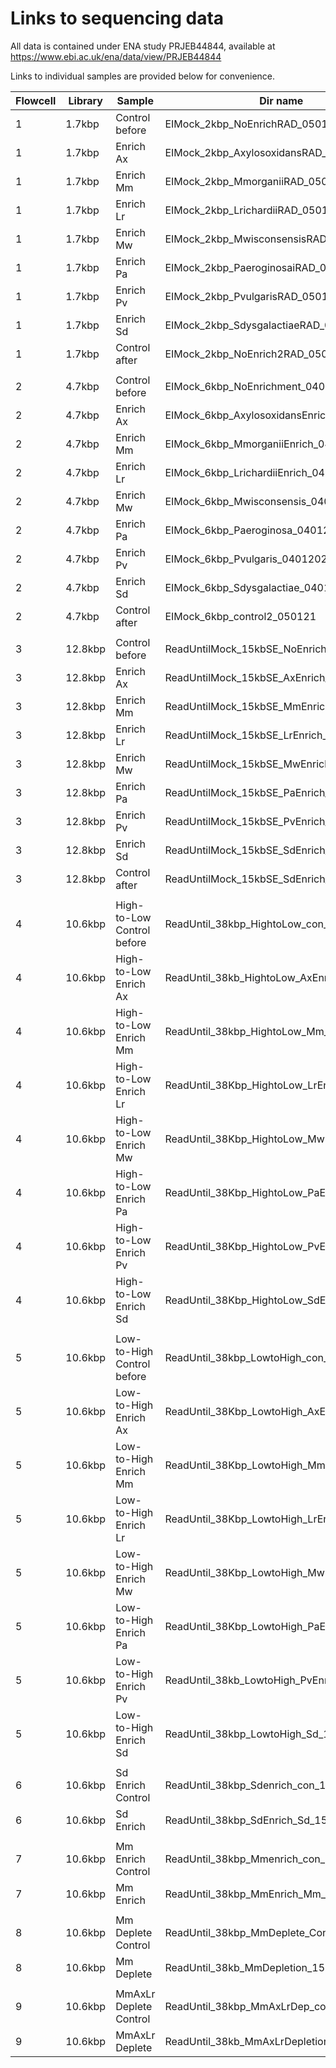 # Links to sequencing data

All data is contained under ENA study PRJEB44844, available at https://www.ebi.ac.uk/ena/data/view/PRJEB44844

Links to individual samples are provided below for convenience.

| **Flowcell** | **Library** | **Sample** | **Dir name** | **ENA link** |
| --- | --- | --- | --- | --- |
| 1 | 1.7kbp | Control before | EIMock_2kbp_NoEnrichRAD_050121 | [ERR5897838](https://www.ebi.ac.uk/ena/data/view/ERR5897838) |
| 1 | 1.7kbp | Enrich Ax | EIMock_2kbp_AxylosoxidansRAD_050121 | [ERR5897839](https://www.ebi.ac.uk/ena/data/view/ERR5897839) |
| 1 | 1.7kbp | Enrich Mm | EIMock_2kbp_MmorganiiRAD_050121 | [ERR5897840](https://www.ebi.ac.uk/ena/data/view/ERR5897840) |
| 1 | 1.7kbp | Enrich Lr | EIMock_2kbp_LrichardiiRAD_050121 | [ERR5898676](https://www.ebi.ac.uk/ena/data/view/ERR5898676) |
| 1 | 1.7kbp | Enrich Mw | EIMock_2kbp_MwisconsensisRAD_050121 | [ERR5898678](https://www.ebi.ac.uk/ena/data/view/ERR5898678) |
| 1 | 1.7kbp | Enrich Pa | EIMock_2kbp_PaeroginosaiRAD_050121 | [ERR5898679](https://www.ebi.ac.uk/ena/data/view/ERR5898679) |
| 1 | 1.7kbp | Enrich Pv | EIMock_2kbp_PvulgarisRAD_050121 | [ERR5898680](https://www.ebi.ac.uk/ena/data/view/ERR5898680) |
| 1 | 1.7kbp | Enrich Sd | EIMock_2kbp_SdysgalactiaeRAD_050121 | [ERR5898682](https://www.ebi.ac.uk/ena/data/view/ERR5898682) |
| 1 | 1.7kbp | Control after | EIMock_2kbp_NoEnrich2RAD_050121 | [ERR5898684](https://www.ebi.ac.uk/ena/data/view/ERR5898684) |
| | | | | |
| 2 | 4.7kbp | Control before | EIMock_6kbp_NoEnrichment_04012021 | [ERR5903399](https://www.ebi.ac.uk/ena/data/view/ERR5903399) |
| 2 | 4.7kbp | Enrich Ax | EIMock_6kbp_AxylosoxidansEnrich_04012021 | [ERR5903404](https://www.ebi.ac.uk/ena/data/view/ERR5903404) |
| 2 | 4.7kbp | Enrich Mm | EIMock_6kbp_MmorganiiEnrich_04012021 | [ERR5903406](https://www.ebi.ac.uk/ena/data/view/ERR5903406) |
| 2 | 4.7kbp | Enrich Lr | EIMock_6kbp_LrichardiiEnrich_04012021 | [ERR5903407](https://www.ebi.ac.uk/ena/data/view/ERR5903407) |
| 2 | 4.7kbp | Enrich Mw | EIMock_6kbp_Mwisconsensis_04012021 | [ERR5903409](https://www.ebi.ac.uk/ena/data/view/ERR5903409) |
| 2 | 4.7kbp | Enrich Pa | EIMock_6kbp_Paeroginosa_04012021 | [ERR5903411](https://www.ebi.ac.uk/ena/data/view/ERR5903411) |
| 2 | 4.7kbp | Enrich Pv | EIMock_6kbp_Pvulgaris_04012021 | [ERR5903414](https://www.ebi.ac.uk/ena/data/view/ERR5903414) |
| 2 | 4.7kbp | Enrich Sd | EIMock_6kbp_Sdysgalactiae_04012021 | [ERR5903415](https://www.ebi.ac.uk/ena/data/view/ERR5903415) |
| 2 | 4.7kbp | Control after | EIMock_6kbp_control2_050121 | [ERR5903417](https://www.ebi.ac.uk/ena/data/view/ERR5903417) |
| | | | | |
| 3 | 12.8kbp | Control before | ReadUntilMock_15kbSE_NoEnrich_08122020 | [ERR5909878](https://www.ebi.ac.uk/ena/data/view/ERR5909878) ||
| 3 | 12.8kbp | Enrich Ax | ReadUntilMock_15kbSE_AxEnrich_08122020 | [ERR5909880](https://www.ebi.ac.uk/ena/data/view/ERR5909880) ||
| 3 | 12.8kbp | Enrich Mm | ReadUntilMock_15kbSE_MmEnrich_08122020 | [ERR5909882](https://www.ebi.ac.uk/ena/data/view/ERR5909882) ||
| 3 | 12.8kbp | Enrich Lr | ReadUntilMock_15kbSE_LrEnrich_08122020 | [ERR5909883](https://www.ebi.ac.uk/ena/data/view/ERR5909883) ||
| 3 | 12.8kbp | Enrich Mw | ReadUntilMock_15kbSE_MwEnrich_08122020 | [ERR5909884](https://www.ebi.ac.uk/ena/data/view/ERR5909884) ||
| 3 | 12.8kbp | Enrich Pa | ReadUntilMock_15kbSE_PaEnrich_08122020 | [ERR5909885](https://www.ebi.ac.uk/ena/data/view/ERR5909885) ||
| 3 | 12.8kbp | Enrich Pv | ReadUntilMock_15kbSE_PvEnrich_08122020 | [ERR5909886](https://www.ebi.ac.uk/ena/data/view/ERR5909886) ||
| 3 | 12.8kbp | Enrich Sd | ReadUntilMock_15kbSE_SdEnrich_08122020 | [ERR5909887](https://www.ebi.ac.uk/ena/data/view/ERR5909887) ||
| 3 | 12.8kbp | Control after | ReadUntilMock_15kbSE_SdEnrich_08122020_2 | [ERR5909888](https://www.ebi.ac.uk/ena/data/view/ERR5909888) ||
| | | | | |
| 4 | 10.6kbp | High-to-Low Control before | ReadUntil_38kbp_HightoLow_con_15042021 | [ERR5914365](https://www.ebi.ac.uk/ena/data/view/ERR5914365) |
| 4 | 10.6kbp | High-to-Low Enrich Ax | ReadUntil_38kb_HightoLow_AxEnr_15042021 | [ERR5914366](https://www.ebi.ac.uk/ena/data/view/ERR5914366) |
| 4 | 10.6kbp | High-to-Low Enrich Mm | ReadUntil_38kbp_HightoLow_Mm_15042021 | [ERR5914368](https://www.ebi.ac.uk/ena/data/view/ERR5914368) |
| 4 | 10.6kbp | High-to-Low Enrich Lr | ReadUntil_38Kbp_HightoLow_LrEnr_15042021 | [ERR5914369](https://www.ebi.ac.uk/ena/data/view/ERR5914369) |
| 4 | 10.6kbp | High-to-Low Enrich Mw | ReadUntil_38Kbp_HightoLow_MwEnr_15042021 | [ERR5914370](https://www.ebi.ac.uk/ena/data/view/ERR5914370) |
| 4 | 10.6kbp | High-to-Low Enrich Pa | ReadUntil_38Kbp_HightoLow_PaEnr_15042021 | [ERR5914372](https://www.ebi.ac.uk/ena/data/view/ERR5914372) |
| 4 | 10.6kbp | High-to-Low Enrich Pv | ReadUntil_38Kbp_HightoLow_PvEnr_15042021 | [ERR5914373](https://www.ebi.ac.uk/ena/data/view/ERR5914373) |
| 4 | 10.6kbp | High-to-Low Enrich Sd | ReadUntil_38Kbp_HightoLow_SdEnr_15042021 | [ERR5914374](https://www.ebi.ac.uk/ena/data/view/ERR5914374) |
| | | | | |
| 5 | 10.6kbp | Low-to-High Control before | ReadUntil_38kbp_LowtoHigh_con_15042021 | [ERR5918373](https://www.ebi.ac.uk/ena/data/view/ERR5918373) |
| 5 | 10.6kbp | Low-to-High Enrich Ax | ReadUntil_38Kbp_LowtoHigh_AxEnr_15042021 | [ERR5918375](https://www.ebi.ac.uk/ena/data/view/ERR5918375) |
| 5 | 10.6kbp | Low-to-High Enrich Mm | ReadUntil_38Kbp_LowtoHigh_MmEnr_15042021 | [ERR5918376](https://www.ebi.ac.uk/ena/data/view/ERR5918376) |
| 5 | 10.6kbp | Low-to-High Enrich Lr | ReadUntil_38Kbp_LowtoHigh_LrEnr_15042021 | [ERR5918377](https://www.ebi.ac.uk/ena/data/view/ERR5918377) |
| 5 | 10.6kbp | Low-to-High Enrich Mw | ReadUntil_38Kbp_LowtoHigh_MwEnr_15042021 | [ERR5918378](https://www.ebi.ac.uk/ena/data/view/ERR5918378) |
| 5 | 10.6kbp | Low-to-High Enrich Pa | ReadUntil_38Kbp_LowtoHigh_PaEnr_15042021 | [ERR5918380](https://www.ebi.ac.uk/ena/data/view/ERR5918380) |
| 5 | 10.6kbp | Low-to-High Enrich Pv | ReadUntil_38kb_LowtoHigh_PvEnr_15042021 | [ERR5918381](https://www.ebi.ac.uk/ena/data/view/ERR5918381) |
| 5 | 10.6kbp | Low-to-High Enrich Sd | ReadUntil_38kbp_LowtoHigh_Sd_15042021 | [ERR5918382](https://www.ebi.ac.uk/ena/data/view/ERR5918382) |
| | | | | |
| 6 | 10.6kbp | Sd Enrich Control | ReadUntil_38kbp_Sdenrich_con_15042021 | [ERR5919255](https://www.ebi.ac.uk/ena/data/view/ERR5919255) |
| 6 | 10.6kbp | Sd Enrich | ReadUntil_38kbp_SdEnrich_Sd_15042021 | [ERRXXXXXX](https://www.ebi.ac.uk/ena/data/view/ERRXXXXXX) |
| | | | | |
| 7 | 10.6kbp | Mm Enrich Control | ReadUntil_38kbp_Mmenrich_con_15042021 | [ERR5919254](https://www.ebi.ac.uk/ena/data/view/ERR5919254) |
| 7 | 10.6kbp | Mm Enrich | ReadUntil_38kbp_MmEnrich_Mm_15042021 | [ERRXXXXXX](https://www.ebi.ac.uk/ena/data/view/ERRXXXXXX) |
| | | | | |
| 8 | 10.6kbp | Mm Deplete Control | ReadUntil_38kbp_MmDeplete_Con_15042021 | [ERR5919256](https://www.ebi.ac.uk/ena/data/view/ERR5919256) |
| 8 | 10.6kbp | Mm Deplete | ReadUntil_38kb_MmDepletion_15042021 | [ERRXXXXXX](https://www.ebi.ac.uk/ena/data/view/ERRXXXXXX) |
| | | | | |
| 9 | 10.6kbp | MmAxLr Deplete Control | ReadUntil_38kbp_MmAxLrDep_con_15042021 | [ERR5919257](https://www.ebi.ac.uk/ena/data/view/ERR5919257) |
| 9 | 10.6kbp | MmAxLr Deplete | ReadUntil_38kb_MmAxLrDepletion_15042021 | [ERRXXXXXX](https://www.ebi.ac.uk/ena/data/view/ERRXXXXXX) |

